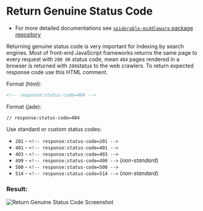 Return Genuine Status Code
======

 - For more detailed documentations see [`spiderable-middleware` package repository](https://github.com/VeliovGroup/spiderable-middleware#return-genuine-status-code)

Returning genuine status code is very important for indexing by search engines. Most of front-end JavaScript frameworks returns the same page to every request with `200 OK` status code, mean `404` pages rendered in a browser is returned with `200`status to the web crawlers. To return expected response code use this HTML comment.

Format (html):
```html
<!-- response:status-code=404 -->
```

Format (jade):
```jade
// response:status-code=404
```

Use standard or custom status codes:
 - `201` - `<!-- response:status-code=201 -->`
 - `401` - `<!-- response:status-code=401 -->`
 - `403` - `<!-- response:status-code=403 -->`
 - `499` - `<!-- response:status-code=499 -->` (*non-standard*)
 - `500` - `<!-- response:status-code=500 -->`
 - `514` - `<!-- response:status-code=514 -->` (*non-standard*)


### Result:

![Return Genuine Status Code Screenshot](https://github.com/VeliovGroup/ostrio/blob/master/docs/prerendering/prerendering-genuine-status-code.png?raw=true)